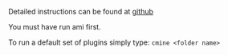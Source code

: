 Detailed instructions can be found at [github](https://github.com/ContentMine/workshop-resources/tree/master/software-tutorials/ami)

You must have run ami first.

To run a default set of plugins simply type:
```cmine <folder name>```